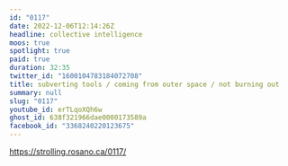 ```yaml
---
id: "0117"
date: 2022-12-06T12:14:26Z
headline: collective intelligence
moos: true
spotlight: true
paid: true
duration: 32:35
twitter_id: "1600104783184072708"
title: subverting tools / coming from outer space / not burning out
summary: null
slug: "0117"
youtube_id: erTLqoXQh6w
ghost_id: 638f321966dae0000173589a
facebook_id: "3368240220123675"
---
```

https://strolling.rosano.ca/0117/
